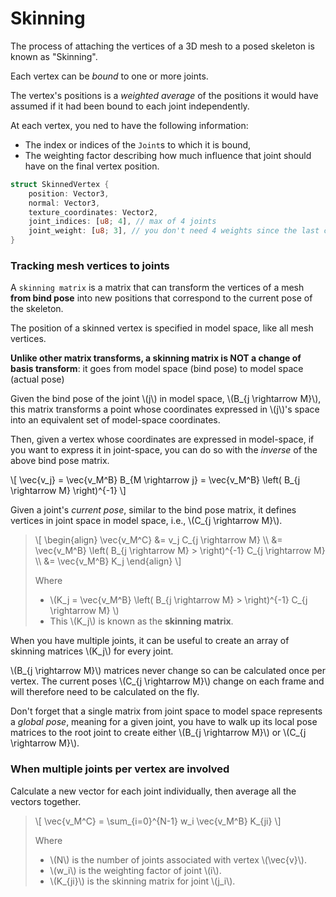 # Skinning
The process of attaching the vertices of a 3D mesh to a posed skeleton is known as "Skinning".

Each vertex can be _bound_ to one or more joints.
    
The vertex's positions is a _weighted average_ of the positions it would have assumed if it had been bound to each joint independently.

At each vertex, you ned to have the following information:
* The index or indices of the `Joint`s to which it is bound,
* The weighting factor describing how much influence that joint should have on the final vertex position.

```rust
struct SkinnedVertex {
    position: Vector3,
    normal: Vector3,
    texture_coordinates: Vector2,
    joint_indices: [u8; 4], // max of 4 joints
    joint_weight: [u8; 3], // you don't need 4 weights since the last can be calculated on the fly.
}
```

### Tracking mesh vertices to joints

A `skinning matrix` is a matrix that can transform the vertices of a mesh __from bind pose__ into new positions that correspond to the current pose of the skeleton.

The position of a skinned vertex is specified in model space, like all mesh vertices.

__Unlike other matrix transforms, a skinning matrix is NOT a change of basis transform__: it goes from model space (bind pose) to model space (actual pose)

Given the bind pose of the joint \\(j\\) in model space, \\(B_{j \rightarrow M}\\), this matrix transforms a point whose coordinates expressed in \\(j\\)'s space into an equivalent set of model-space coordinates.

Then, given a vertex whose coordinates are expressed in model-space, if you want to express it in joint-space, you can do so with the _inverse_ of the above bind pose matrix.

\\[ \vec{v_j} = \vec{v_M^B} B_{M \rightarrow j} = \vec{v_M^B} \left( B_{j \rightarrow M} \right)^{-1} \\]

Given a joint's _current pose_, similar to the bind pose matrix, it defines vertices in joint space in model space, i.e., \\(C_{j \rightarrow M}\\).

> \\[
>     \begin{align}
>         \vec{v_M^C} &= v_j C_{j \rightarrow M} \\\\
>                     &= \vec{v_M^B} \left( B_{j \rightarrow M} > \right)^{-1} C_{j \rightarrow M} \\\\
>                     &= \vec{v_M^B} K_j
>     \end{align}
> \\]
>
> Where
> * \\(K_j = \vec{v_M^B} \left( B_{j \rightarrow M} > \right)^{-1} C_{j \rightarrow M} \\)
> * This \\(K_j\\) is known as the __skinning matrix__.

When you have multiple joints, it can be useful to create an array of skinning matrices \\(K_j\\) for every joint.

\\(B_{j \rightarrow M}\\) matrices never change so can be calculated once per vertex.  The current poses \\(C_{j \rightarrow M}\\) change on each frame and will therefore need to be calculated on the fly.

Don't forget that a single matrix from joint space to model space represents a _global pose_, meaning for a given joint, you have to walk up its local pose matrices to the root joint to create either \\(B_{j \rightarrow M}\\) or \\(C_{j \rightarrow M}\\).

### When multiple joints per vertex are involved
Calculate a new vector for each joint individually, then average all the vectors together.

> \\[ \vec{v_M^C} = \sum_{i=0}^{N-1} w_i \vec{v_M^B} K_{ji} \\]
>
> Where
> * \\(N\\) is the number of joints associated with vertex \\(\vec{v}\\).
> * \\(w_i\\) is the weighting factor of joint \\(i\\).
> * \\(K_{ji}\\) is the skinning matrix for joint \\(j_i\\).
